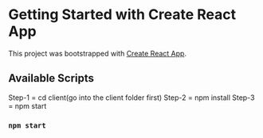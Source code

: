 # Getting Started with Create React App

This project was bootstrapped with [Create React App](https://github.com/facebook/create-react-app).

## Available Scripts

Step-1 = cd client(go into the client folder first)
Step-2 = npm install
Step-3 = npm start

### `npm start`
